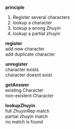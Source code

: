 **principle**  
1. Register several characters
2. lookup a character
3. lookup a wrong Zhuyin
4. lookup a partial zhuyin

**register**  
add new character  
add duplicate character  

**unregister**  
character exists  
character doesnt exist  

**getAnswer**  
existing Character  
non-existent Character  

**lookupZhuyin**  
full ZhuyinRep match  
partial zhuyin match  
no match is found  
